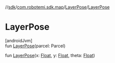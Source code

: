 //[sdk](../../../index.md)/[com.robotemi.sdk.map](../index.md)/[LayerPose](index.md)/[LayerPose](-layer-pose.md)

# LayerPose

[androidJvm]\
fun [LayerPose](-layer-pose.md)(parcel: Parcel)

fun [LayerPose](-layer-pose.md)(x: [Float](https://kotlinlang.org/api/latest/jvm/stdlib/kotlin/-float/index.html), y: [Float](https://kotlinlang.org/api/latest/jvm/stdlib/kotlin/-float/index.html), theta: [Float](https://kotlinlang.org/api/latest/jvm/stdlib/kotlin/-float/index.html))
